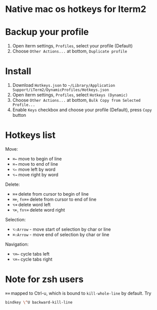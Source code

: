 # Native mac os hotkeys for Iterm2

# Backup your profile

1. Open iterm settings, `Profiles`, select your profile (Default)
2. Choose `Other Actions...` at bottom, `Duplicate profile`

# Install

1. Download `Hotkeys.json` to `~/Library/Application Support/iTerm2/DynamicProfiles/Hotkeys.json`
2. Open iterm settings, `Profiles`, select `Hotkeys (Dynamic)`
3. Choose `Other Actions...` at bottom, `Bulk Copy from Selected Profile...`
4. Enable `Keys` checkbox and choose your profile (Default), press `Copy` button

# Hotkeys list

Move:
* `⌘←` move to begin of line
* `⌘→` move to end of line
* `⌥←` move left by word
* `⌥→` move right by word

Delete:
* `⌘⌫` delete from cursor to begin of line
* `⌘⌦`, `fn⌘⌫` delete from cursor to end of line
* `⌥⌫` delete word left
* `⌥⌦`, `fn⌥⌫` delete word right

Selection:
* `⌥⇧Arrow` - move start of selection by char or line
* `⌘⇧Arrow` - move end of selection by char or line

Navigation:
* `⌥⌘←` cycle tabs left
* `⌥⌘→` cycle tabs right

# Note for zsh users

`⌘⌫` mapped to Ctrl-u, which is bound to `kill-whole-line` by default. Try
```sh
bindkey \^U backward-kill-line
```
